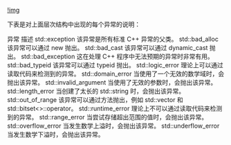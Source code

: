 [!img](.exceptions_in_cpp.png)

下表是对上面层次结构中出现的每个异常的说明：

异常	描述
std::exception	该异常是所有标准 C++ 异常的父类。
std::bad_alloc	该异常可以通过 new 抛出。
std::bad_cast	该异常可以通过 dynamic_cast 抛出。
std::bad_exception	这在处理 C++ 程序中无法预期的异常时非常有用。
std::bad_typeid	该异常可以通过 typeid 抛出。
std::logic_error	理论上可以通过读取代码来检测到的异常。
std::domain_error	当使用了一个无效的数学域时，会抛出该异常。
std::invalid_argument	当使用了无效的参数时，会抛出该异常。
std::length_error	当创建了太长的 std::string 时，会抛出该异常。
std::out_of_range	该异常可以通过方法抛出，例如 std::vector 和 std::bitset<>::operator[]()。
std::runtime_error	理论上不可以通过读取代码来检测到的异常。
std::range_error	当尝试存储超出范围的值时，会抛出该异常。
std::overflow_error	当发生数学上溢时，会抛出该异常。
std::underflow_error	当发生数学下溢时，会抛出该异常。